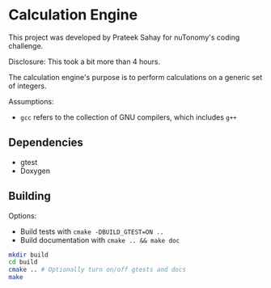 # Calculation Engine #

This project was developed by Prateek Sahay for nuTonomy's coding challenge.

Disclosure: This took a bit more than 4 hours.

The calculation engine's purpose is to perform calculations on a generic set
of integers.

Assumptions:
  - `gcc` refers to the collection of GNU compilers, which includes `g++`

## Dependencies ##
  - gtest
  - Doxygen

## Building ##
Options: 
  - Build tests with `cmake -DBUILD_GTEST=ON ..`
  - Build documentation with `cmake .. && make doc`

```sh
mkdir build
cd build
cmake .. # Optionally turn on/off gtests and docs
make
```